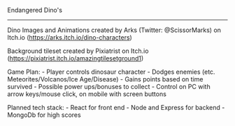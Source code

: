Endangered Dino's

-------------------------------------------------------------------------------------

Dino Images and Animations created by Arks (Twitter: @ScissorMarks) on Itch.io
(https://arks.itch.io/dino-characters)

Background tileset created by Pixiatrist on Itch.io
(https://pixiatrist.itch.io/amazingtilesetground1)


Game Plan:
    - Player controls dinosaur character
    - Dodges enemies (etc. Meteorites/Volcanos/Ice Age/Disease)
    - Gains points based on time survived
    - Possible power ups/bonuses to collect
    - Control on PC with arrow keys/mouse click, on mobile with screen buttons

Planned tech stack:
    - React for front end
    - Node and Express for backend
    - MongoDb for high scores
